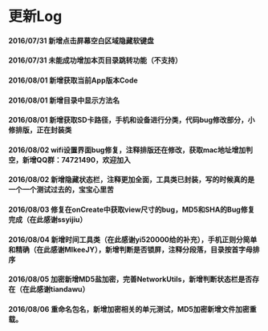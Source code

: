 # 更新Log
#### 2016/07/31 新增点击屏幕空白区域隐藏软键盘
#### 2016/07/31 未能成功增加本页目录跳转功能（不支持）
#### 2016/08/01 新增获取当前App版本Code
#### 2016/08/01 新增目录中显示方法名
#### 2016/08/01 新增获取SD卡路径，手机和设备进行分类，代码bug修改部分，小修排版，正在封装类
#### 2016/08/02 wifi设置界面bug修复，注释排版还在修改，获取mac地址增加判空，新增QQ群：74721490，欢迎加入
#### 2016/08/02 新增隐藏状态栏，注释更加全面，工具类已封装，写的时候真的是一个一个测试过去的，宝宝心里苦
#### 2016/08/03 修复在onCreate中获取view尺寸的bug，MD5和SHA的Bug修复完成（在此感谢ssyijiu）
#### 2016/08/04 新增时间工具类（在此感谢yi520000给的补充），手机正则分简单和精确（在此感谢MIkeeJY），新增判断是否锁屏，注释分段落，目录按首字母排序
#### 2016/08/05 加密新增MD5盐加密，完善NetworkUtils，新增判断状态栏是否存在（在此感谢tiandawu）
#### 2016/08/06 重命名包名，新增加密相关的单元测试，MD5加密新增文件加密重载。